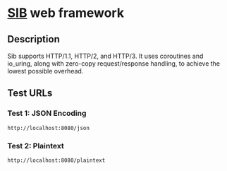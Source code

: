 # [SIB](https://github.com/pooyaeimandar/sib) web framework

## Description

Sib supports HTTP/1.1, HTTP/2, and HTTP/3. It uses coroutines and io_uring, along with zero-copy request/response handling, to achieve the lowest possible overhead.

## Test URLs

### Test 1: JSON Encoding

    http://localhost:8080/json

### Test 2: Plaintext

    http://localhost:8080/plaintext

